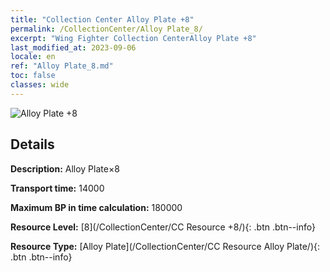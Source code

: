 ```yaml
---
title: "Collection Center Alloy Plate +8"
permalink: /CollectionCenter/Alloy Plate_8/
excerpt: "Wing Fighter Collection CenterAlloy Plate +8"
last_modified_at: 2023-09-06
locale: en
ref: "Alloy Plate_8.md"
toc: false
classes: wide
---
```



![Alloy Plate +8](/images/cc/CC_Alloy_Plate_5.png)

## Details

  **Description:** Alloy Plate×8

  **Transport time:** 14000

  **Maximum BP in time calculation:** 180000

  **Resource Level:** [8](/CollectionCenter/CC Resource +8/){: .btn .btn--info}

  **Resource Type:** [Alloy Plate](/CollectionCenter/CC Resource Alloy Plate/){: .btn .btn--info}

